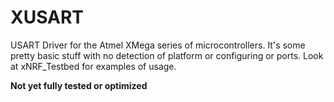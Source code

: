 XUSART
======
USART Driver for the Atmel XMega series of microcontrollers.
It's some pretty basic stuff with no detection of platform or configuring or ports.
Look at xNRF_Testbed for examples of usage.

**Not yet fully tested or optimized**
